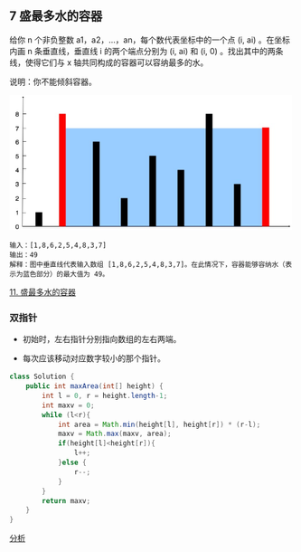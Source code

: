 ## 7 盛最多水的容器

给你 n 个非负整数 a1，a2，...，an，每个数代表坐标中的一个点 (i, ai) 。在坐标内画 n 条垂直线，垂直线 i 的两个端点分别为 (i, ai) 和 (i, 0) 。找出其中的两条线，使得它们与 x 轴共同构成的容器可以容纳最多的水。

说明：你不能倾斜容器。

<img src="./imgarray/03-question_11.jpg" width=500>

```
输入：[1,8,6,2,5,4,8,3,7]
输出：49 
解释：图中垂直线代表输入数组 [1,8,6,2,5,4,8,3,7]。在此情况下，容器能够容纳水（表示为蓝色部分）的最大值为 49。
```

[11. 盛最多水的容器](https://leetcode-cn.com/problems/container-with-most-water/)


### 双指针


* 初始时，左右指针分别指向数组的左右两端。

* 每次应该移动对应数字较小的那个指针。

```java
class Solution {
    public int maxArea(int[] height) {
        int l = 0, r = height.length-1;
        int maxv = 0;
        while (l<r){
            int area = Math.min(height[l], height[r]) * (r-l);
            maxv = Math.max(maxv, area);
            if(height[l]<height[r]){
                l++;
            }else {
                r--;
            }
        }
        return maxv;
    }
}
```

[分析](https://leetcode-cn.com/problems/container-with-most-water/solution/sheng-zui-duo-shui-de-rong-qi-by-leetcode-solution/)